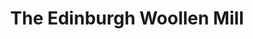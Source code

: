 ---
title: "The Edinburgh Woollen Mill"
url: /eastbourne/the-edinburgh-woollen-mill/
shop: Kleidung
---
